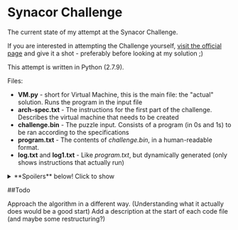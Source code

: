 # Synacor Challenge
The current state of my attempt at the Synacor Challenge.

If you are interested in attempting the Challenge yourself, [visit the official page](https://challenge.synacor.com/) 
and give it a shot - preferably before looking at my solution ;)

This attempt is written in Python (2.7.9).

Files:
  - **VM.py** - short for Virtual Machine, this is the main file: the "actual" solution. Runs the program in the input file 
  - **arch-spec.txt** - The instructions for the first part of the challenge. Describes the virtual machine that needs to be created
  - **challenge.bin** - The puzzle input. Consists of a program (in 0s and 1s) to be ran according to the specifications
  - **program.txt** - The contents of *challenge.bin*, in a human-readable format. 
  - **log.txt** and **log1.txt** - Like *program.txt*, but dynamically generated (only shows instructions that actually run)

<details> 
  <summary>**Spoilers** below! Click to show </summary>
   - **algorithm.py** - An attempt at running a specific section of the code efficiently
   - **gameInput.txt** - The input to automate the "game" up to the teleporter - because *actually* playing the game is so 2015
</details>
  
##Todo

Approach the algorithm in a different way. (Understanding what it actually does would be a good start)
Add a description at the start of each code file (and maybe some restructuring?)
